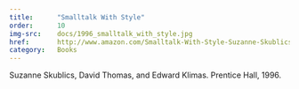 ```yaml
---
title:      "Smalltalk With Style"
order:      10
img-src:    docs/1996_smalltalk_with_style.jpg
href:       http://www.amazon.com/Smalltalk-With-Style-Suzanne-Skublics/dp/0131655493
category:   Books
---
```

Suzanne Skublics, David Thomas, and Edward Klimas. Prentice Hall, 1996.
